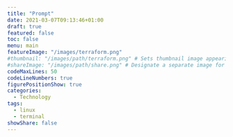 ```yaml
---
title: "Prompt"
date: 2021-03-07T09:13:46+01:00
draft: true
featured: false
toc: false 
menu: main
featureImage: "/images/terraform.png"
#thumbnail: "/images/path/terraform.png" # Sets thumbnail image appearing inside card on homepage.
#shareImage: "/images/path/share.png" # Designate a separate image for social media sharing.
codeMaxLines: 50 
codeLineNumbers: true 
figurePositionShow: true
categories:
  - Technology 
tags:
  - linux 
  - terminal
showShare: false
---    
```



